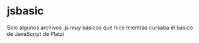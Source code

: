 # jsbasic
Solo algunos archivos .js muy básicos que hice mientras cursaba el básico de JavaScript de Platzi
